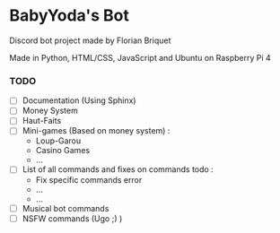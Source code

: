 # BabyYoda's Bot
Discord bot project made by Florian Briquet

Made in Python, HTML/CSS, JavaScript and Ubuntu on Raspberry Pi 4

### TODO

- [ ] Documentation (Using Sphinx)
- [ ] Money System
- [ ] Haut-Faits
- [ ] Mini-games (Based on money system) :
    - Loup-Garou
    - Casino Games
    - ...
- [ ] List of all commands and fixes on commands todo :
    - Fix specific commands error
    - ...
    - ...
- [ ] Musical bot commands
- [ ] NSFW commands (Ugo ;) )
